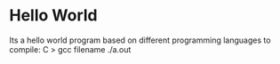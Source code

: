 # Hello World
 Its a hello world program based on different programming languages
 to compile:
 C >
 gcc filename ./a.out
